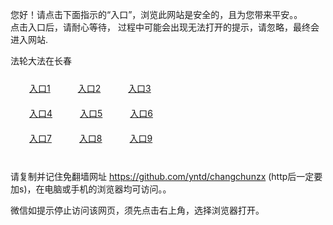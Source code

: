 您好！请点击下面指示的“入口”，浏览此网站是安全的，且为您带来平安。。 <br/>
点击入口后，请耐心等待， 过程中可能会出现无法打开的提示，请忽略，最终会进入网站. </br>

法轮大法在长春<br/>
<div style="padding:10px"><a style="margin:20px" target="_blank" href="https://d3w3pnxkmkp2m.cloudfront.net/2Qpsp?vdrwfbpd" id="ccLink1" rel="nofollow">入口1</a> <a target="_blank" style="margin:20px" href="https://docxsz6h1v45m.cloudfront.net/2Qpsp?ivvhyqa" id="ccLink2" rel="nofollow">入口2</a> <a style="margin:20px" target="_blank" href="https://d1io5zfx6j3euo.cloudfront.net/2Qpsp?dqnwz" id="ccLink3" rel="nofollow">入口3</a></div>

<div style="padding:10px" ><a style="margin:20px" target="_blank" href="https://d3w3pnxkmkp2m.cloudfront.net/2Qpsp?vdrwfbpd" id="ccLink4" rel="nofollow">入口4</a> <a style="margin:20px" href="https://docxsz6h1v45m.cloudfront.net/2Qpsp?ivvhyqa" target="_blank" id="ccLink5" rel="nofollow">入口5</a> <a style="margin:20px" href="https://d1io5zfx6j3euo.cloudfront.net/2Qpsp?dqnwz" target="_blank" id="ccLink6" rel="nofollow">入口6</a></div>

<div style="padding:10px"><a style="margin:20px" target="_blank" href="https://d3w3pnxkmkp2m.cloudfront.net/2Qpsp?vdrwfbpd" id="ccLink7" rel="nofollow">入口7</a> <a style="margin:20px" href="https://docxsz6h1v45m.cloudfront.net/2Qpsp?ivvhyqa" target="_blank" id="ccLink8" rel="nofollow">入口8</a> <a style="margin:20px" target="_blank" href="https://d1io5zfx6j3euo.cloudfront.net/2Qpsp?dqnwz" id="ccLink9" rel="nofollow">入口9</a></div>

<br/>



请复制并记住免翻墙网址 https://github.com/yntd/changchunzx (http后一定要加s)，在电脑或手机的浏览器均可访问。。<br/>

微信如提示停止访问该网页，须先点击右上角，选择浏览器打开。
